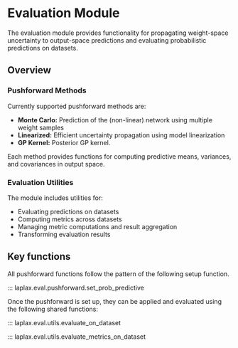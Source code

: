 # Evaluation Module

The evaluation module provides functionality for propagating weight-space uncertainty to output-space predictions and evaluating probabilistic predictions on datasets.

## Overview

### Pushforward Methods
Currently supported pushforward methods are:

- **Monte Carlo:** Prediction of the (non-linear) network using multiple weight samples
- **Linearized:** Efficient uncertainty propagation using model linearization
- **GP Kernel:** Posterior GP kernel.

Each method provides functions for computing predictive means, variances, and covariances in output space.

### Evaluation Utilities
The module includes utilities for:

- Evaluating predictions on datasets
- Computing metrics across datasets
- Managing metric computations and result aggregation
- Transforming evaluation results

## Key functions

All pushforward functions follow the pattern of the following setup function.

::: laplax.eval.pushforward.set_prob_predictive

Once the pushforward is set up, they can be applied and evaluated using the following shared functions:

::: laplax.eval.utils.evaluate_on_dataset

::: laplax.eval.utils.evaluate_metrics_on_dataset
